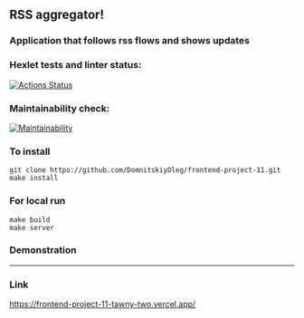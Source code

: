 ## RSS aggregator!

### Application that follows rss flows and shows updates


### Hexlet tests and linter status:

[![Actions Status](https://github.com/DomnitskiyOleg/frontend-project-11/workflows/hexlet-check/badge.svg)](https://github.com/DomnitskiyOleg/frontend-project-11/actions)


### Maintainability check:

[![Maintainability](https://api.codeclimate.com/v1/badges/690fc1c357df35aa2489/maintainability)](https://codeclimate.com/github/DomnitskiyOleg/frontend-project-11/maintainability)

### To install 
```
git clone https://github.com/DomnitskiyOleg/frontend-project-11.git
make install
```
### For local run 
```
make build
make server
```
### Demonstration
___________________________________________________________________________________________________________________________
### Link

https://frontend-project-11-tawny-two.vercel.app/
